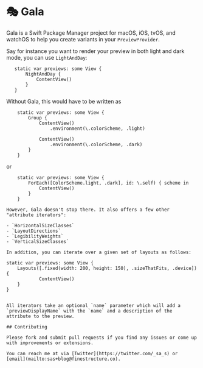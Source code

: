 # 🎭 Gala

Gala is a Swift Package Manager project for macOS, iOS, tvOS, and watchOS to help you create variants in your `PreviewProvider`.

Say for instance you want to render your preview in both light and dark mode, you can use `LightAndDay`:

```
   static var previews: some View {
       NightAndDay {
           ContentView()
       }
   }
```

Without Gala, this would have to be written as

```
    static var previews: some View {
        Group {
            ContentView()
                .environment(\.colorScheme, .light)

            ContentView()
                .environment(\.colorScheme, .dark)
        }
    }
```

or

```
    static var previews: some View {
        ForEach([ColorScheme.light, .dark], id: \.self) { scheme in
            ContentView()
        }
    }

However, Gala doesn't stop there. It also offers a few other "attribute iterators":

- `HorizontalSizeClasses`
- `LayoutDirections`
- `LegibilityWeights`
- `VerticalSizeClasses`

In addition, you can iterate over a given set of layouts as follows:

```
    static var previews: some View {
        Layouts([.fixed(width: 200, height: 150), .sizeThatFits, .device]) {
                ContentView()
        }
    }
```

All iterators take an optional `name` parameter which will add a `previewDisplayName` with the `name` and a description of the attribute to the preview.

## Contributing

Please fork and submit pull requests if you find any issues or come up with improvements or extensions.

You can reach me at via [Twitter](https://twitter.com/_sa_s) or [email](mailto:sas+blog@finestructure.co).

